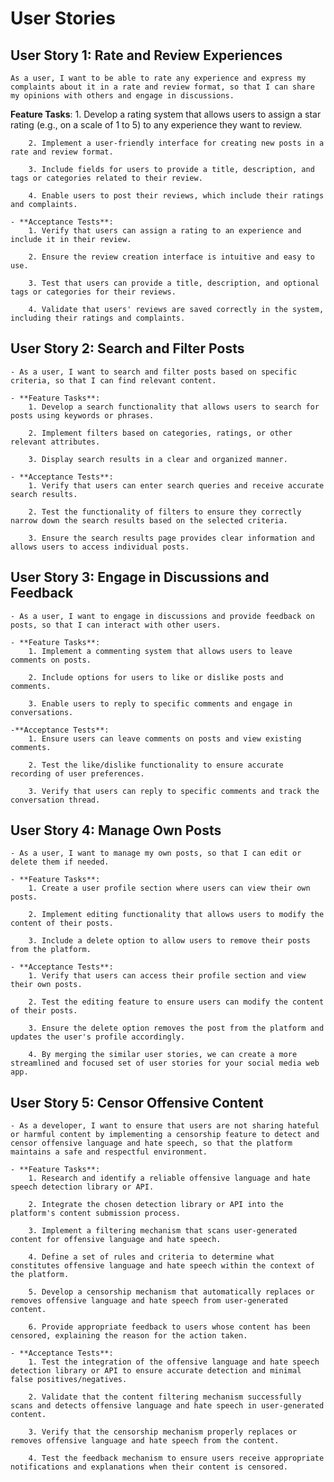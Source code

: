 # User Stories

## User Story 1: Rate and Review Experiences

    As a user, I want to be able to rate any experience and express my complaints about it in a rate and review format, so that I can share my opinions with others and engage in discussions.

__Feature Tasks__:
        1. Develop a rating system that allows users to assign a star rating (e.g., on a scale of 1 to 5) to any experience they want to review.
        
        2. Implement a user-friendly interface for creating new posts in a rate and review format.
        
        3. Include fields for users to provide a title, description, and tags or categories related to their review.
        
        4. Enable users to post their reviews, which include their ratings and complaints.
    
    - **Acceptance Tests**:
        1. Verify that users can assign a rating to an experience and include it in their review.
        
        2. Ensure the review creation interface is intuitive and easy to use.
        
        3. Test that users can provide a title, description, and optional tags or categories for their reviews.
        
        4. Validate that users' reviews are saved correctly in the system, including their ratings and complaints.

## User Story 2: Search and Filter Posts

    - As a user, I want to search and filter posts based on specific criteria, so that I can find relevant content.
    
    - **Feature Tasks**:
        1. Develop a search functionality that allows users to search for posts using keywords or phrases.
        
        2. Implement filters based on categories, ratings, or other relevant attributes.
        
        3. Display search results in a clear and organized manner.

    - **Acceptance Tests**:
        1. Verify that users can enter search queries and receive accurate search results.
        
        2. Test the functionality of filters to ensure they correctly narrow down the search results based on the selected criteria.
        
        3. Ensure the search results page provides clear information and allows users to access individual posts.

## User Story 3: Engage in Discussions and Feedback
    
    - As a user, I want to engage in discussions and provide feedback on posts, so that I can interact with other users.

    - **Feature Tasks**:
        1. Implement a commenting system that allows users to leave comments on posts.

        2. Include options for users to like or dislike posts and comments.
        
        3. Enable users to reply to specific comments and engage in conversations.

    -**Acceptance Tests**:
        1. Ensure users can leave comments on posts and view existing comments.
        
        2. Test the like/dislike functionality to ensure accurate recording of user preferences.
        
        3. Verify that users can reply to specific comments and track the conversation thread.


## User Story 4: Manage Own Posts

    - As a user, I want to manage my own posts, so that I can edit or delete them if needed.
    
    - **Feature Tasks**:
        1. Create a user profile section where users can view their own posts.

        2. Implement editing functionality that allows users to modify the content of their posts.
        
        3. Include a delete option to allow users to remove their posts from the platform.

    - **Acceptance Tests**:
        1. Verify that users can access their profile section and view their own posts.
        
        2. Test the editing feature to ensure users can modify the content of their posts.
        
        3. Ensure the delete option removes the post from the platform and updates the user's profile accordingly.
        
        4. By merging the similar user stories, we can create a more streamlined and focused set of user stories for your social media web app.

## User Story 5: Censor Offensive Content

    - As a developer, I want to ensure that users are not sharing hateful or harmful content by implementing a censorship feature to detect and censor offensive language and hate speech, so that the platform maintains a safe and respectful environment.
    
    - **Feature Tasks**:
        1. Research and identify a reliable offensive language and hate speech detection library or API.
        
        2. Integrate the chosen detection library or API into the platform's content submission process.
        
        3. Implement a filtering mechanism that scans user-generated content for offensive language and hate speech.
        
        4. Define a set of rules and criteria to determine what constitutes offensive language and hate speech within the context of the platform.
        
        5. Develop a censorship mechanism that automatically replaces or removes offensive language and hate speech from user-generated content.
        
        6. Provide appropriate feedback to users whose content has been censored, explaining the reason for the action taken.

    - **Acceptance Tests**:
        1. Test the integration of the offensive language and hate speech detection library or API to ensure accurate detection and minimal false positives/negatives.
        
        2. Validate that the content filtering mechanism successfully scans and detects offensive language and hate speech in user-generated content.
        
        3. Verify that the censorship mechanism properly replaces or removes offensive language and hate speech from the content.
        
        4. Test the feedback mechanism to ensure users receive appropriate notifications and explanations when their content is censored.